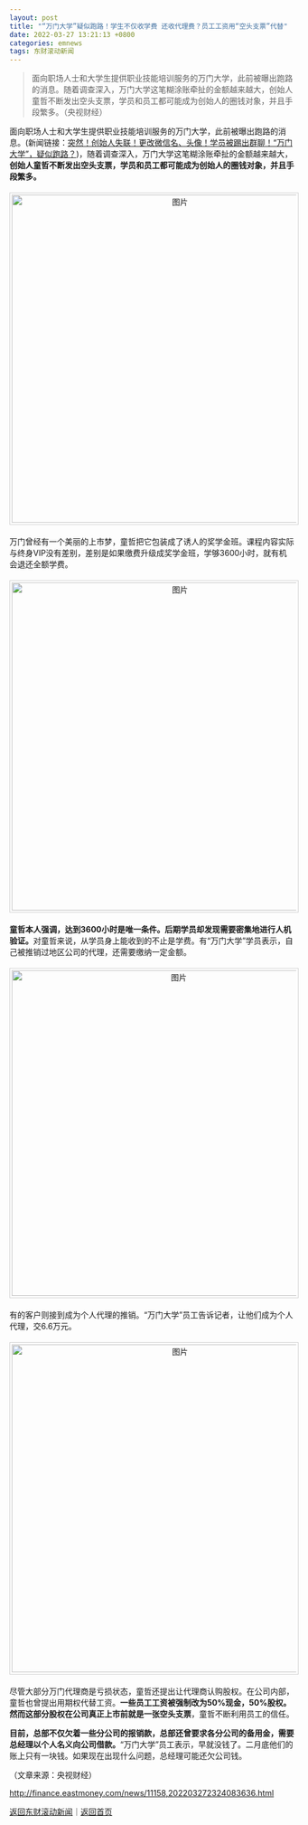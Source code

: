 ```yaml
---
layout: post
title: "“万门大学”疑似跑路！学生不仅收学费 还收代理费？员工工资用“空头支票”代替"
date: 2022-03-27 13:21:13 +0800
categories: emnews
tags: 东财滚动新闻
---
```

> 面向职场人士和大学生提供职业技能培训服务的万门大学，此前被曝出跑路的消息。随着调查深入，万门大学这笔糊涂账牵扯的金额越来越大，创始人童哲不断发出空头支票，学员和员工都可能成为创始人的圈钱对象，并且手段繁多。（央视财经）

<p>面向职场人士和大学生提供职业技能培训服务的万门大学，此前被曝出跑路的消息。(新闻链接：<a href="https://finance.eastmoney.com/a/202203222319173879.html">突然！创始人失联！更改微信名、头像！学员被踢出群聊！“万门大学”，疑似跑路？</a>)，随着调查深入，万门大学这笔糊涂账牵扯的金额越来越大，<strong>创始人童哲不断发出空头支票，学员和员工都可能成为创始人的圈钱对象，并且手段繁多。</strong></p><center><img src="https://dfscdn.dfcfw.com/download/D25737517549910310220_w616h303.jpg" alt="图片" width="580" style="border:#d1d1d1 1px solid;padding:3px;margin:5px 0;" /></center><p>万门曾经有一个美丽的上市梦，童哲把它包装成了诱人的奖学金班。课程内容实际与终身VIP没有差别，差别是如果缴费升级成奖学金班，学够3600小时，就有机会退还全额学费。</p><center><img src="https://dfscdn.dfcfw.com/download/D25691259692077545930_w618h314.jpg" alt="图片" width="580" style="border:#d1d1d1 1px solid;padding:3px;margin:5px 0;" /></center><p><strong>童哲本人强调，达到3600小时是唯一条件。后期学员却发现需要密集地进行人机验证。</strong>对童哲来说，从学员身上能收到的不止是学费。有“万门大学”学员表示，自己被推销过地区公司的代理，还需要缴纳一定金额。</p><center><img src="https://dfscdn.dfcfw.com/download/D25543711565080611848_w576h284.jpg" alt="图片" width="576" style="border:#d1d1d1 1px solid;padding:3px;margin:5px 0;" /></center><p>有的客户则接到成为个人代理的推销。“万门大学”员工告诉记者，让他们成为个人代理，交6.6万元。</p><center><img src="https://dfscdn.dfcfw.com/download/D25573511412708476668_w623h312.jpg" alt="图片" width="580" style="border:#d1d1d1 1px solid;padding:3px;margin:5px 0;" /></center><p>尽管大部分万门代理商是亏损状态，童哲还提出让代理商认购股权。在公司内部，童哲也曾提出用期权代替工资。<strong>一些员工工资被强制改为50%现金，50%股权。</strong><strong>然而这部分股权在公司真正上市前就是一张空头支票</strong>，童哲不断利用员工的信任。</p><p><strong>目前，总部不仅欠着一些分公司的报销款，总部还曾要求各分公司的备用金，需要总经理以个人名义向公司借款。</strong>“万门大学”员工表示，早就没钱了。二月底他们的账上只有一块钱。如果现在出现什么问题，总经理可能还欠公司钱。</p><p class="em_media">（文章来源：央视财经）</p>

<http://finance.eastmoney.com/news/11158,202203272324083636.html>

[返回东财滚动新闻](//finews.withounder.com/emnews/)｜[返回首页](//finews.withounder.com/)